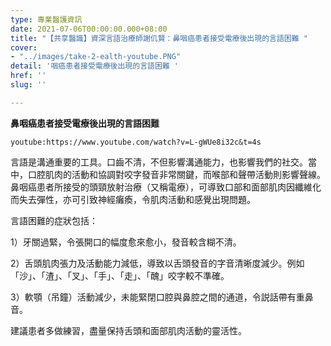 ```yaml
---
type: 專業醫護資訊
date: 2021-07-06T00:00:00.000+08:00
title: "【共享醫識】資深言語治療師謝仉賢：鼻咽癌患者接受電療後出現的言語困難 "
cover:
- "../images/take-2-ealth-youtube.PNG"
detail: '咽癌患者接受電療後出現的言語困難 '
href: ''
slug: ''

---
```

**鼻咽癌患者接受電療後出現的言語困難**

`youtube:https://www.youtube.com/watch?v=L-gWUe8i32c&t=4s`

言語是溝通重要的工具。口齒不清，不但影響溝通能力，也影響我們的社交。當中，口腔肌肉的活動和協調對咬字發音非常關鍵，而喉部和聲帶活動則影響聲線。鼻咽癌患者所接受的頭頸放射治療（又稱電療），可導致口部和面部肌肉因纖維化而失去彈性，亦可引致神經癱瘓，令肌肉活動和感覺出現問題。

言語困難的症狀包括：

1）牙關過緊，令張開口的幅度愈來愈小，發音較含糊不清。

2）舌頭肌肉張力及活動能力減低，導致以舌頭發音的字音清晰度減少。例如「沙」、「渣」、「叉」、「手」、「走」、「醜」咬字較不準確。

3）軟顎（吊鐘）活動減少，未能緊閉口腔與鼻腔之間的通道，令説話帶有重鼻音。

建議患者多做練習，盡量保持舌頭和面部肌肉活動的靈活性。